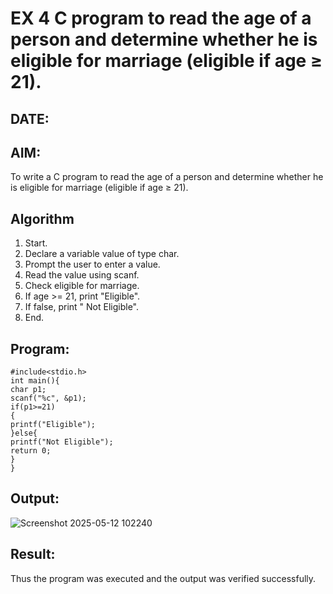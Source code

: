 # EX 4 C program to read the age of a person and determine whether he is eligible for marriage (eligible if age ≥ 21).
## DATE:
## AIM:
To write a C program to read the age of a person and determine whether he is eligible for marriage (eligible if age ≥ 21).

## Algorithm
1. Start. 
2. Declare a variable value of type char. 
3. Prompt the user to enter a value. 
4. Read the value using scanf. 
5. Check eligible for marriage. 
6. If age >= 21, print "Eligible". 
7. If false, print " Not Eligible". 
8. End.   

## Program:
```
#include<stdio.h> 
int main(){ 
char p1; 
scanf("%c", &p1); 
if(p1>=21) 
{ 
printf("Eligible"); 
}else{
printf("Not Eligible");
return 0; 
}
}
```

## Output:

![Screenshot 2025-05-12 102240](https://github.com/user-attachments/assets/ecd32329-b311-4e50-b030-af87b25baaaf)


## Result:
Thus the program was executed and the output was verified successfully.
